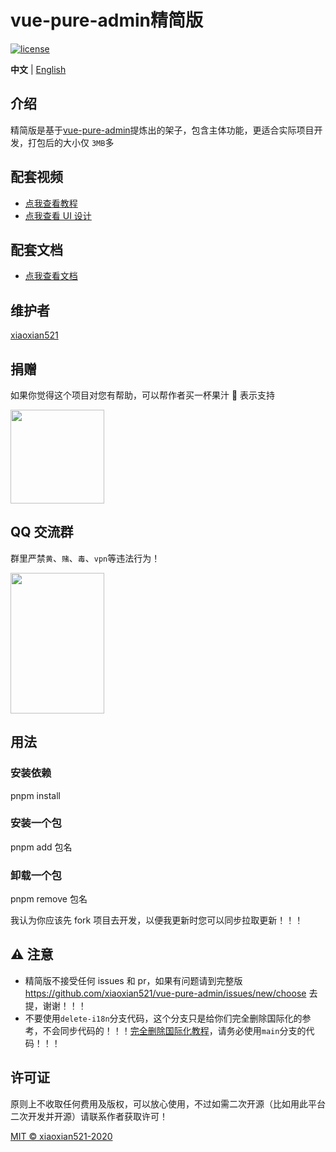 <h1>vue-pure-admin精简版</h1>

[![license](https://img.shields.io/github/license/xiaoxian521/vue-pure-admin.svg)](LICENSE)

**中文** | [English](./README.en-US.md)

## 介绍

精简版是基于[vue-pure-admin](https://github.com/xiaoxian521/vue-pure-admin)提炼出的架子，包含主体功能，更适合实际项目开发，打包后的大小仅 `3MB`多

## 配套视频

- [点我查看教程](https://www.bilibili.com/video/BV1534y1S7HV)
- [点我查看 UI 设计](https://www.bilibili.com/video/BV17g411T7rq)

## 配套文档

- [点我查看文档](https://pure-admin-doc.vercel.app)

## 维护者

[xiaoxian521](https://github.com/xiaoxian521)

## 捐赠

如果你觉得这个项目对您有帮助，可以帮作者买一杯果汁 🍹 表示支持

<img src="https://p9-juejin.byteimg.com/tos-cn-i-k3u1fbpfcp/f69bf13c5b854ed5b699807cafa0e3ce~tplv-k3u1fbpfcp-zoom-in-crop-mark:1304:0:0:0.awebp?" width="150px" height="150px" />

## QQ 交流群

群里严禁`黄`、`赌`、`毒`、`vpn`等违法行为！

<img src="https://p9-juejin.byteimg.com/tos-cn-i-k3u1fbpfcp/f0697596aec84661b724f6eebdf8db17~tplv-k3u1fbpfcp-watermark.awebp?" width="150px" height="225px" />

## 用法

### 安装依赖

pnpm install

### 安装一个包

pnpm add 包名

### 卸载一个包

pnpm remove 包名

我认为你应该先 fork 项目去开发，以便我更新时您可以同步拉取更新！！！

## ⚠️ 注意

- 精简版不接受任何 issues 和 pr，如果有问题请到完整版 https://github.com/xiaoxian521/vue-pure-admin/issues/new/choose 去提，谢谢！！！
- 不要使用`delete-i18n`分支代码，这个分支只是给你们完全删除国际化的参考，不会同步代码的！！！[完全删除国际化教程](https://www.bilibili.com/video/BV1Ru411B7k3/)，请务必使用`main`分支的代码！！！

## 许可证

原则上不收取任何费用及版权，可以放心使用，不过如需二次开源（比如用此平台二次开发并开源）请联系作者获取许可！

[MIT © xiaoxian521-2020](./LICENSE)

